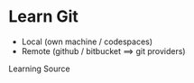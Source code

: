 # Learn Git

- Local     (own machine / codespaces)
- Remote    (github / bitbucket ==> git providers)


Learning Source
